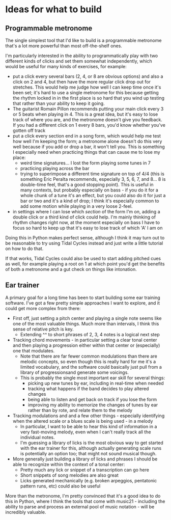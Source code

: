 # Ideas for what to build

## Programmable metronome

The single simplest tool that I'd like to build is a programmable
metronome that's a lot more powerful than most off-the-shelf ones.

I'm particularly interested in the ability to programmatically
play with two different kinds of clicks and set them somewhat
independently, which would be useful for many kinds of exercises,
for example:
- put a click every several bars (2, 4, or 8 are obvious options)
  and also a click on 2 and 4, but then have the more regular
  click drop out for stretches. This would help me judge how
  well I can keep time once it's been set; it's hard to use a
  single metronome for this because getting the rhythm locked
  in in the first place is so hard that you wind up testing that
  rather than your ability to keep it going.
- The guitarist Romain Pillon recommends putting your main click
  every 3 or 5 beats when playing in 4. This is a great idea, but
  it's easy to lose track of where you are, and the metronome
  doesn't give you feedback. If you had a different click on 1
  every 8 bars, you'd know whether you've gotten off track
- put a click every section end in a song form, which would help
  me test how well I'm keeping the form; a metronome alone doesn't
  do this very well because if you add or drop a bar, it won't
  tell you. This is something I especially need when practicing
  things that can cause me to lose my place:
  - weird time signatures... I lost the form playing some tunes in 7
  - practicing playing across the bar
  - trying to superimpose a different time signature on top of
    4/4 (this is something Eric Peralta recommends, especially
    3, 5, 6, 7, and 8... 8 is double-time feel, that's a good
    stopping point). This is useful in many contexts, but probably
    especially on bass - if you do it for a whole chunk of a tune
    it's an effect, but you could also do it for just a bar or
    two and it's a kind of drop; I think it's especially common
    to add some motion while playing in a very loose 2-feel.
- in settings where I can lose which *section* of the form I'm
  on, adding a double click or a third kind of click could help.
  I'm mainly thinking of rhythm changes right now, at the moment
  especially on bass I have to focus so hard to keep up that it's
  easy to lose track of which 'A' I am on

Doing this in Python makes perfect sense, although I think
it may turn out to be reasonable to try using Tidal Cycles instead
and just write a little tutorial on how to do that.

If that works, Tidal Cycles could also be used to start adding
pitched cues as well, for example playing a root on 1 at which point
you'd get the benefits of both a metronome and a gut check on things
like intonation.

## Ear trainer

A primary goal for a long time has been to start building
some ear training software. I've got a few pretty simple
approaches I want to explore, and it could get more complex
from there:

- First off, just setting a pitch center and playing a single
  note seems like one of the most valuable things. Much more
  than intervals, I think this sense of relative pitch is key.
  - Extending ^^ to short phrases of 2, 3, 4 notes is a logical
    next step
- Tracking chord movements - in particular setting a clear
  tonal center and then playing a progression either within
  that center or (especially) one that modulates.
  - Note that there are far fewer common modulations than there are
    melodic concepts, so even though this is really hard for me
    it's a limited vocabulary, and the software could basically just
    pull from a library of progressionsand generate some voicings.
  - This is probably the single most important ear skill for several things:
    - picking up new tunes by ear, including in real-time when needed
    - tracking what happens if the band decides to play altered changes
    - being able to listen and get back on track if you lose the form
    - improving my ability to memorize the changes of tunes by ear
      rather than by rote, and relate them to the melody
- Tracking modulations and and a few other things - especially identifying
  when the altered scale or a blues scale is being used - in a melody
  - In particular, I want to be able to hear this kind of information
    in a very fast-moving melody, even when I can't really track all the
    individual notes.
  - I'm guessing a library of licks is the most obvious way to get started
    with the ear trainer for this, although actually generating scale runs
    is potentially an option too; that might not sound musical though.
- More generally just building a library of licks and phrases I should
  be able to recognize within the context of a tonal center:
  - Pretty much any lick or snippet of a transcription can go here
  - Short snippets of song melodies are also great
  - Licks generated mechanically (e.g. broken arpeggios, pentatonic
    pattern runs, etc) could also be useful

More than the metronome, I'm pretty convinced that it's a good idea
to do this in Python, where I think the tools that come with music21 -
including the ability to parse and process an external pool of music
notation - will be incredibly valuable.
